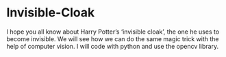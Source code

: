 # Invisible-Cloak
I hope you all know about Harry Potter’s ‘invisible cloak’, the one he uses to become invisible. We will see how we can do the same magic trick with the help of computer vision. I will code with python and use the opencv library.
